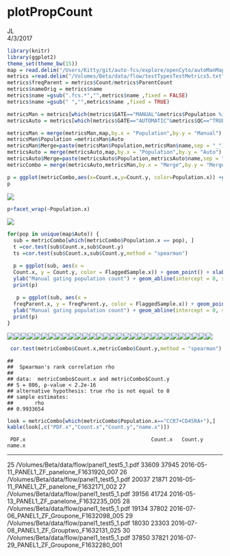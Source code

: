 # plotPropCount
JL  
4/3/2017  


```r
library(knitr)
library(ggplot2)
theme_set(theme_bw(15))
map = read.delim("/Users/Kitty/git/auto-fcs/explore/openCyto/autoManMap.txt",stringsAsFactors = FALSE,sep = "\t") 
metrics =read.delim("/Volumes/Beta/data/flow/testTypesTestMetrics5.txt",stringsAsFactors = FALSE,sep = "\t") 
metrics$freqParent = metrics$Count/metrics$ParentCount
metrics$nameOrig = metrics$name
metrics$name =gsub(".fcs.*","",metrics$name ,fixed = FALSE)
metrics$name =gsub(" ","",metrics$name ,fixed = TRUE)

metricsMan = metrics[which(metrics$GATE=="MANUAL"&metrics$Population %in% map$Manual&metrics$METRIC=="count"),]
metricsAuto = metrics[which(metrics$GATE=="AUTOMATIC"&metrics$QC=="TRUE"&metrics$Population %in% map$Auto&metrics$METRIC=="count"),]

metricsMan = merge(metricsMan,map,by.x = "Population",by.y = "Manual")
metricsMan$Population =metricsMan$Auto
metricsMan$Merge=paste(metricsMan$Population,metricsMan$name,sep = "_")
metricsAuto = merge(metricsAuto,map,by.x = "Population",by.y = "Auto")
metricsAuto$Merge=paste(metricsAuto$Population,metricsAuto$name,sep = "_")
metricCombo = merge(metricsAuto,metricsMan,by.x = "Merge",by.y = "Merge")

p = ggplot(metricCombo,aes(x=Count.x,y=Count.y, color=Population.x)) +geom_point()+xlab("Autogating population count")+ylab("Manual gating population count")+geom_abline(intercept = 0, slope = 1) 
p 
```

![](plotPropCount_files/figure-html/setup-1.png)<!-- -->

```r
p+facet_wrap(~Population.x)
```

![](plotPropCount_files/figure-html/setup-2.png)<!-- -->

```r
for(pop in unique(map$Auto)) {
  sub = metricCombo[which(metricCombo$Population.x == pop), ]
  t =cor.test(sub$Count.x,sub$Count.y)
  ts =cor.test(sub$Count.x,sub$Count.y,method = "spearman")

  p = ggplot(sub, aes(x =
  Count.x, y = Count.y, color = FlaggedSample.x)) + geom_point() + xlab("Autogating population count") +
  ylab("Manual gating population count") + geom_abline(intercept = 0, slope = 1)+ labs(title = paste(pop,"n=",length(sub$Count.x),"- pearson r =",signif(t$estimate,4),"- spearman r =",signif(ts$estimate,4)))
  print(p)
  
   p = ggplot(sub, aes(x =
  freqParent.x, y = freqParent.y, color = FlaggedSample.x)) + geom_point() + xlab("Autogating population count") +
  ylab("Manual gating population count") + geom_abline(intercept = 0, slope = 1)+ labs(title = paste(pop,"n=",length(sub$Count.x),"- pearson r =",signif(t$estimate,4),"- spearman r =",signif(ts$estimate,4)))
  print(p)
}
```

![](plotPropCount_files/figure-html/setup-3.png)<!-- -->![](plotPropCount_files/figure-html/setup-4.png)<!-- -->![](plotPropCount_files/figure-html/setup-5.png)<!-- -->![](plotPropCount_files/figure-html/setup-6.png)<!-- -->![](plotPropCount_files/figure-html/setup-7.png)<!-- -->![](plotPropCount_files/figure-html/setup-8.png)<!-- -->![](plotPropCount_files/figure-html/setup-9.png)<!-- -->![](plotPropCount_files/figure-html/setup-10.png)<!-- -->![](plotPropCount_files/figure-html/setup-11.png)<!-- -->![](plotPropCount_files/figure-html/setup-12.png)<!-- -->![](plotPropCount_files/figure-html/setup-13.png)<!-- -->![](plotPropCount_files/figure-html/setup-14.png)<!-- -->![](plotPropCount_files/figure-html/setup-15.png)<!-- -->![](plotPropCount_files/figure-html/setup-16.png)<!-- -->![](plotPropCount_files/figure-html/setup-17.png)<!-- -->![](plotPropCount_files/figure-html/setup-18.png)<!-- -->![](plotPropCount_files/figure-html/setup-19.png)<!-- -->![](plotPropCount_files/figure-html/setup-20.png)<!-- -->![](plotPropCount_files/figure-html/setup-21.png)<!-- -->![](plotPropCount_files/figure-html/setup-22.png)<!-- -->![](plotPropCount_files/figure-html/setup-23.png)<!-- -->![](plotPropCount_files/figure-html/setup-24.png)<!-- -->![](plotPropCount_files/figure-html/setup-25.png)<!-- -->![](plotPropCount_files/figure-html/setup-26.png)<!-- -->![](plotPropCount_files/figure-html/setup-27.png)<!-- -->![](plotPropCount_files/figure-html/setup-28.png)<!-- -->![](plotPropCount_files/figure-html/setup-29.png)<!-- -->![](plotPropCount_files/figure-html/setup-30.png)<!-- -->![](plotPropCount_files/figure-html/setup-31.png)<!-- -->![](plotPropCount_files/figure-html/setup-32.png)<!-- -->

```r
 cor.test(metricCombo$Count.x,metricCombo$Count.y,method = "spearman")
```

```
## 
## 	Spearman's rank correlation rho
## 
## data:  metricCombo$Count.x and metricCombo$Count.y
## S = 806, p-value < 2.2e-16
## alternative hypothesis: true rho is not equal to 0
## sample estimates:
##       rho 
## 0.9933654
```

```r
look = metricCombo[which(metricCombo$Population.x=="CCR7+CD45RA+"),]
kable(look[,c("PDF.x","Count.x","Count.y","name.x")])
```

     PDF.x                                         Count.x   Count.y  name.x                                     
---  -------------------------------------------  --------  --------  -------------------------------------------
25   /Volumes/Beta/data/flow/panel1_test5_1.pdf      33609     37945  2016-05-11_PANEL1_ZF_panelone_F1631920_007 
26   /Volumes/Beta/data/flow/panel1_test5_1.pdf      20037     21871  2016-05-11_PANEL1_ZF_panelone_F1632171_002 
27   /Volumes/Beta/data/flow/panel1_test5_1.pdf      39156     41724  2016-05-13_PANEL1_ZF_panelone_F1632235_005 
28   /Volumes/Beta/data/flow/panel1_test5_1.pdf      19134     37802  2016-07-06_PANEL1_ZF_Groupone_F1632098_005 
29   /Volumes/Beta/data/flow/panel1_test5_1.pdf      18030     23303  2016-07-08_PANEL1_ZF_Grouptwo_F1632131_025 
30   /Volumes/Beta/data/flow/panel1_test5_1.pdf      37850     37821  2016-07-29_PANEL1_ZF_Groupone_F1632280_001 

